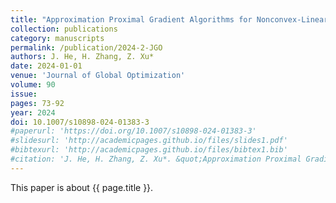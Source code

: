 ```yaml
---
title: "Approximation Proximal Gradient Algorithms for Nonconvex-Linear Minimax Problems with Nonconvex Nonsmooth Terms"
collection: publications
category: manuscripts
permalink: /publication/2024-2-JGO
authors: J. He, H. Zhang, Z. Xu*
date: 2024-01-01
venue: 'Journal of Global Optimization'
volume: 90
issue:
pages: 73-92
year: 2024
doi: 10.1007/s10898-024-01383-3
#paperurl: 'https://doi.org/10.1007/s10898-024-01383-3'
#slidesurl: 'http://academicpages.github.io/files/slides1.pdf'
#bibtexurl: 'http://academicpages.github.io/files/bibtex1.bib'
#citation: 'J. He, H. Zhang, Z. Xu*. &quot;Approximation Proximal Gradient Algorithms for Nonconvex-Linear Minimax Problems with Nonconvex Nonsmooth Terms.&quot; <i>Journal of Global Optimization</i>. 90:73-92, 2024. https://doi.org/10.1007/s10898-024-01383-3'
---
```


This paper is about {{ page.title }}.
